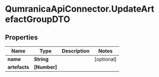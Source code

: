# QumranicaApiConnector.UpdateArtefactGroupDTO

## Properties

Name | Type | Description | Notes
------------ | ------------- | ------------- | -------------
**name** | **String** |  | [optional] 
**artefacts** | **[Number]** |  | 


